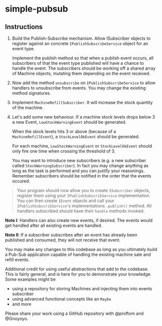 # simple-pubsub
## Instructions
1. Build the Publish-Subscribe mechanism. Allow ISubscriber objects to register against an concrete `IPublishSubscribeService` object for an event type. 

    Implement the publish method so that when a publish event occurs, all subscribers of that the event type published will have a chance to handle the event. The subscribers should be working off a shared array of Machine objects, mutating them depending on the event received.
2. Now add the method `unsubscribe` on `IPublishSubscribeService` to allow handlers to unsubscribe from events. You may change the existing method signatures.
3. Implement `MachineRefillSubscriber`. It will increase the stock quantity of the machine.
4. Let's add some new behaviour.
    If a machine stock levels drops below 3 a new Event,
        `LowStockWarningEvent` should be generated.

    When the stock levels hits 3 or above (because of a `MachineRefillEvent`),
        a `StockLevelOkEvent` should be generated.
    
    For each machine, `LowStockWarningEvent` or `StockLevelOkEvent` should only fire one time when crossing the threshold of 3. 
    
    You may want to introduce new subscribers (e.g. a new subscriber called `StockWarningSubscriber`). In fact you may change anything as long as the task is performed and you can justify your reasonings. Remember subscribers should be notified in the order that the events occured.

> Your program should now allow you to create `ISubscriber` objects, register them using your `IPublishSubscribService` implementation. You can then create `IEvent` objects and call your `IPublishSubscribService`'s implementations `.publish()` method. All handlers subscribed should have their `handle` methods invoked.

**Note I**: Handlers can also create new events, if desired. The events would get handled after all existing events are handled.

**Note II**: If a subscriber subscribes after an event has already been published and consumed, they will not receive that event.

You may make any changes to this codebase as long as you ultimately build a Pub-Sub application capable of handling the existing machine sale and refill events.

Additional credit for using useful abstractions that add to the codebase. This is fairly general, and is here for you to demonstrate your knowledge. Some examples might be
- using a repository for storing Machines and injecting them into events subscriber
- using advanced functional concepts like an `Maybe`
- and more

Please share your work using a GitHub repository with @proftom and @Gnoyoyo.
